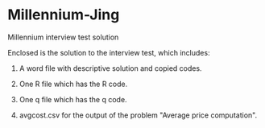 # Millennium-Jing
Millennium interview test solution

Enclosed is the solution to the interview test, which includes:

1. A word file with descriptive solution and copied codes.

2. One R file which has the R code.

3. One q file which has the q code.

4. avgcost.csv for the output of the problem "Average price computation".
